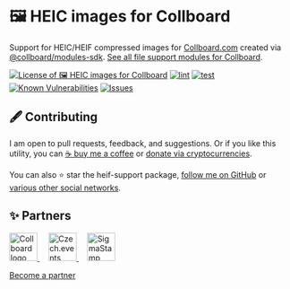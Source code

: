 # 🖼️ HEIC images for Collboard

Support for HEIC/HEIF compressed images for [Collboard.com](https://collboard.com/) created via [@collboard/modules-sdk](https://www.npmjs.com/package/@collboard/modules-sdk).
[See all file support modules for Collboard](https://github.com/topics/collboard-file-support).

<!--Badges-->
<!--⚠️WARNING: This section was generated by https://github.com/hejny/batch-project-editor/blob/main/src/workflows/800-badges/badges.ts so every manual change will be overwritten.-->


[![License of 🖼️ HEIC images for Collboard](https://img.shields.io/github/license/hejny/heif-support.svg?style=flat)](https://github.com/hejny/heif-support/blob/main/LICENSE)
[![lint](https://github.com/hejny/heif-support/actions/workflows/lint.yml/badge.svg)](https://github.com/hejny/heif-support/actions/workflows/lint.yml)
[![test](https://github.com/hejny/heif-support/actions/workflows/test.yml/badge.svg)](https://github.com/hejny/heif-support/actions/workflows/test.yml)
[![Known Vulnerabilities](https://snyk.io/test/github/hejny/heif-support/badge.svg)](https://snyk.io/test/github/hejny/heif-support)
[![Issues](https://img.shields.io/github/issues/hejny/heif-support.svg?style=flat)](https://github.com/hejny/heif-support/issues)

<!--/Badges-->

<!--Contributing-->
<!--⚠️WARNING: This section was generated by https://github.com/hejny/batch-project-editor/blob/main/src/workflows/810-contributing/contributing.ts so every manual change will be overwritten.-->

## 🖋️ Contributing

I am open to pull requests, feedback, and suggestions. Or if you like this utility, you can [☕ buy me a coffee](https://www.buymeacoffee.com/hejny) or [donate via cryptocurrencies](https://github.com/hejny/hejny/blob/main/documents/crypto.md).

You can also ⭐ star the heif-support package, [follow me on GitHub](https://github.com/hejny) or [various other social networks](https://www.pavolhejny.com/contact/).

<!--/Contributing-->

<!--Partners-->
<!--⚠️WARNING: This section was generated by https://github.com/hejny/batch-project-editor/blob/main/src/workflows/820-partners/partners.ts so every manual change will be overwritten.-->

## ✨ Partners


<a href="https://collboard.com/">
<img src="https://collboard.fra1.cdn.digitaloceanspaces.com/assets/18.12.1/logo-small.png" alt="Collboard logo" width="50"  />
</a>
&nbsp;&nbsp;&nbsp;
<a href="https://czech.events/">
<img src="https://czech.events/design/logos/czech.events.transparent-logo.png" alt="Czech.events logo" width="50"  />
</a>
&nbsp;&nbsp;&nbsp;
<a href="https://sigmastamp.ml/">
<img src="https://www.sigmastamp.ml/sigmastamp-logo.white.svg" alt="SigmaStamp logo" width="50"  />
</a>


[Become a partner](https://www.pavolhejny.com/contact/)

<!--/Partners-->
